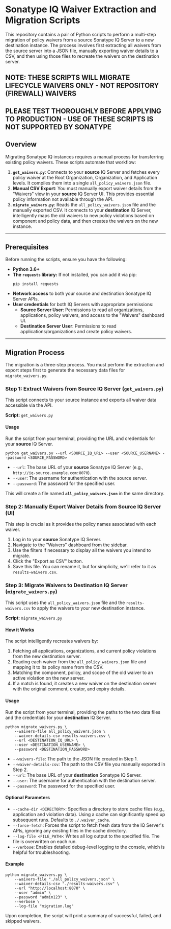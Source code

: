 # Sonatype IQ Waiver Extraction and Migration Scripts

This repository contains a pair of Python scripts to perform a multi-step migration of policy waivers from a source Sonatype IQ Server to a new destination instance. The process involves first extracting all waivers from the source server into a JSON file, manually exporting waiver details to a CSV, and then using those files to recreate the waivers on the destination server.

## NOTE: THESE SCRIPTS WILL MIGRATE LIFECYCLE WAIVERS ONLY - NOT REPOSITORY (FIREWALL) WAIVERS
## PLEASE TEST THOROUGHLY BEFORE APPLYING TO PRODUCTION - USE OF THESE SCRIPTS IS NOT SUPPORTED BY SONATYPE

## Overview

Migrating Sonatype IQ instances requires a manual process for transferring existing policy waivers. These scripts automate that workflow:

1.  **`get_waivers.py`**: Connects to your **source** IQ Server and fetches every policy waiver at the Root Organization, Organization, and Application levels. It compiles them into a single `all_policy_waivers.json` file.
2.  **Manual CSV Export**: You must manually export waiver details from the "Waivers" view in your **source** IQ Server UI. This provides essential policy information not available through the API.
3.  **`migrate_waivers.py`**: Reads the `all_policy_waivers.json` file and the manually exported CSV. It connects to your **destination** IQ Server, intelligently maps the old waivers to new policy violations based on component and policy data, and then creates the waivers on the new instance.

---

## Prerequisites

Before running the scripts, ensure you have the following:

* **Python 3.6+**
* **The `requests` library:** If not installed, you can add it via pip:
    ```shell
    pip install requests
    ```
* **Network access** to both your source and destination Sonatype IQ Server APIs.
* **User credentials** for both IQ Servers with appropriate permissions:
    * **Source Server User**: Permissions to read all organizations, applications, policy waivers, and access to the "Waivers" dashboard UI.
    * **Destination Server User**: Permissions to read applications/organizations and create policy waivers.

---

## Migration Process

The migration is a three-step process. You must perform the extraction and export steps first to generate the necessary data files for `migrate_waivers.py`.

### Step 1: Extract Waivers from Source IQ Server (`get_waivers.py`)

This script connects to your source instance and exports all waiver data accessible via the API.

**Script:** `get_waivers.py`

#### **Usage**

Run the script from your terminal, providing the URL and credentials for your **source** IQ Server.

```shell
python get_waivers.py --url <SOURCE_IQ_URL> --user <SOURCE_USERNAME> --password <SOURCE_PASSWORD>
```

* `--url`: The base URL of your **source** Sonatype IQ Server (e.g., `http://iq-source.example.com:8070`).
* `--user`: The username for authentication with the source server.
* `--password`: The password for the specified user.

This will create a file named **`all_policy_waivers.json`** in the same directory.

### Step 2: Manually Export Waiver Details from Source IQ Server (UI)

This step is crucial as it provides the policy names associated with each waiver.

1.  Log in to your **source** Sonatype IQ Server.
2.  Navigate to the "Waivers" dashboard from the sidebar.
3.  Use the filters if necessary to display all the waivers you intend to migrate.
4.  Click the "Export as CSV" button.
5.  Save this file. You can rename it, but for simplicity, we'll refer to it as `results-waivers.csv`.

### Step 3: Migrate Waivers to Destination IQ Server (`migrate_waivers.py`)

This script uses the `all_policy_waivers.json` file and the `results-waivers.csv` to apply the waivers to your new destination instance.

**Script:** `migrate_waivers.py`

#### **How it Works**

The script intelligently recreates waivers by:

1.  Fetching all applications, organizations, and current policy violations from the new destination server.
2.  Reading each waiver from the `all_policy_waivers.json` file and mapping it to its policy name from the CSV.
3.  Matching the component, policy, and scope of the old waiver to an active violation on the new server.
4.  If a match is found, it creates a new waiver on the destination server with the original comment, creator, and expiry details.

#### **Usage**

Run the script from your terminal, providing the paths to the two data files and the credentials for your **destination** IQ Server.

```shell
python migrate_waivers.py \
    --waivers-file all_policy_waivers.json \
    --waiver-details-csv results-waivers.csv \
    --url <DESTINATION_IQ_URL> \
    --user <DESTINATION_USERNAME> \
    --password <DESTINATION_PASSWORD>
```

* `--waivers-file`: The path to the JSON file created in Step 1.
* `--waiver-details-csv`: The path to the CSV file you manually exported in Step 2.
* `--url`: The base URL of your **destination** Sonatype IQ Server.
* `--user`: The username for authentication with the destination server.
* `--password`: The password for the specified user.

#### **Optional Parameters**

* `--cache-dir <DIRECTORY>`: Specifies a directory to store cache files (e.g., application and violation data). Using a cache can significantly speed up subsequent runs. Defaults to `./.waiver_cache`.
* `--force-fetch`: Forces the script to fetch fresh data from the IQ Server's APIs, ignoring any existing files in the cache directory.
* `--log-file <FILE_PATH>`: Writes all log output to the specified file. The file is overwritten on each run.
* `--verbose`: Enables detailed debug-level logging to the console, which is helpful for troubleshooting.

#### **Example**

```shell
python migrate_waivers.py \
    --waivers-file "./all_policy_waivers.json" \
    --waiver-details-csv "./results-waivers.csv" \
    --url "http://localhost:8070" \
    --user "admin" \
    --password "admin123" \
    --verbose \
    --log-file "migration.log"
```

Upon completion, the script will print a summary of successful, failed, and skipped waivers.
